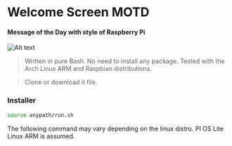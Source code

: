 # Welcome Screen MOTD
#### Message of the Day with style of Raspberry Pi

![Alt text](Demo.png?raw=true "Title")
    
>Written in pure Bash. No need to install any package. Tested with the Arch Linux ARM and Raspbian distributions.

>Clone or download it file.
### Installer
```bash 
source anypath/run.sh
```
The following command may vary depending on the linux distro. PI OS Lite Linux ARM is assumed.
